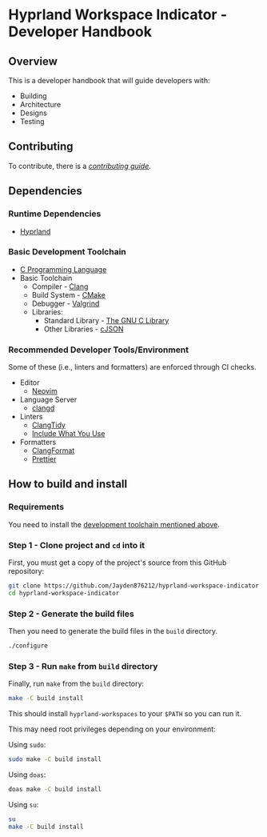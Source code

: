 # Hyprland Workspace Indicator - Developer Handbook 

## Overview

This is a developer handbook that will guide developers with:

- Building
- Architecture
- Designs
- Testing

## Contributing

To contribute, there is a [*contributing guide*](CONTRIBUTING.md).

## Dependencies

### Runtime Dependencies

- [Hyprland](https://github.com/hyprwm/Hyprland)

### Basic Development Toolchain

- [C Programming Language](https://www.c-language.org/)
- Basic Toolchain
	- Compiler - [Clang](https://clang.llvm.org/)
	- Build System - [CMake](https://cmake.org/)
	- Debugger - [Valgrind](https://valgrind.org/)
	- Libraries:
		- Standard Library - [The GNU C Library](https://www.gnu.org/software/libc/)
		- Other Libraries - [cJSON](https://github.com/DaveGamble/cJSON)

### Recommended Developer Tools/Environment

Some of these (i.e., linters and formatters) are enforced through CI checks.

- Editor
    - [Neovim](https://neovim.io/)
- Language Server
    - [clangd](https://clangd.llvm.org/)
- Linters
    - [ClangTidy](https://clang.llvm.org/extra/clang-tidy/)
    - [Include What You Use](https://github.com/include-what-you-use/include-what-you-use)
- Formatters
    - [ClangFormat](https://clang.llvm.org/docs/ClangFormat.html)
    - [Prettier](https://prettier.io/)

## How to build and install

### Requirements

You need to install the [development toolchain mentioned above](DEVELOPER.md#basic-development-toolchain).

### Step 1 - Clone project and `cd` into it

First, you must get a copy of the project's source from this GitHub repository:

```sh
git clone https://github.com/Jayden876212/hyprland-workspace-indicator
cd hyprland-workspace-indicator
```

### Step 2 - Generate the build files

Then you need to generate the build files in the `build` directory.

```sh
./configure
```

### Step 3 - Run `make` from `build` directory

Finally, run `make` from the `build` directory:

```sh
make -C build install
```

This should install `hyprland-workspaces` to your `$PATH` so you can run it.

This may need root privileges depending on your environment:

Using `sudo`:

```sh
sudo make -C build install
```

Using `doas`:

```sh
doas make -C build install
```

Using `su`:

```sh
su
make -C build install
```
